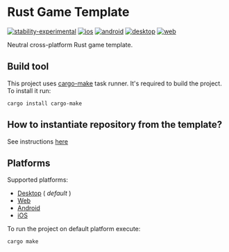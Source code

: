 # Rust Game Template
[![stability-experimental](https://img.shields.io/badge/stability-experimental-orange.svg)](https://github.com/emersion/stability-badges#experimental) [![ios](https://img.shields.io/github/workflow/status/Wandalen/rust_game_template/IosPush?label=ios)](https://github.com/Wandalen/rust_game_template/actions/workflows/IosPush.yml) [![android](https://img.shields.io/github/workflow/status/Wandalen/rust_game_template/AndroidPush?label=android)](https://github.com/Wandalen/rust_game_template/actions/workflows/AndroidPush.yml) [![desktop](https://img.shields.io/github/workflow/status/Wandalen/rust_game_template/DesktopPush?label=desktop)](https://github.com/Wandalen/rust_game_template/actions/workflows/DesktopPush.yml) [![web](https://img.shields.io/github/workflow/status/Wandalen/rust_game_template/WebPush?label=web)](https://github.com/Wandalen/rust_game_template/actions/workflows/WebPush.yml)

<!-- [![stability-experimental](https://img.shields.io/badge/stability-experimental-orange.svg)](https://github.com/emersion/stability-badges#experimental) [![ios](https://github.com/Wandalen/rust_game_template/actions/workflows/IosPush.yml/badge.svg)](https://github.com/Wandalen/rust_game_template/actions/workflows/IosPush.yml) [![android](https://github.com/Wandalen/rust_game_template/actions/workflows/AndroidPush.yml/badge.svg)](https://github.com/Wandalen/rust_game_template/actions/workflows/AndroidPush.yml) [![desktop](https://github.com/Wandalen/rust_game_template/actions/workflows/DesktopPush.yml/badge.svg)](https://github.com/Wandalen/rust_game_template/actions/workflows/DesktopPush.yml) [![web](https://github.com/Wandalen/rust_game_template/actions/workflows/WebPush.yml/badge.svg)](https://github.com/Wandalen/rust_game_template/actions/workflows/WebPush.yml) -->

Neutral cross-platform Rust game template.

## Build tool

This project uses [cargo-make](https://github.com/sagiegurari/cargo-make) task runner. It's required to build the project. To install it run:

```
cargo install cargo-make
```

## How to instantiate repository from the template?

See instructions [here](./doc/InstancingTemplate.md)

## Platforms

Supported platforms:

- [Desktop](./doc/platform/Desktop.md) ( _default_ )
- [Web](./doc/platform/Web.md)
- [Android](./doc/platform/Android.md)
- [iOS](./doc/platform/iOS.md)

To run the project on default platform execute:

```
cargo make
```
